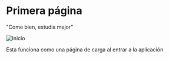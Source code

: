 # Primera página
"Come bien, estudia mejor"

![Inicio](https://github.com/BenitoHernandez333/Mystery-Inc-proyecto/blob/patch-2/imageninicio11111111111111111111111.jpg?raw=true)

Esta funciona como una página de carga al entrar a la aplicación

